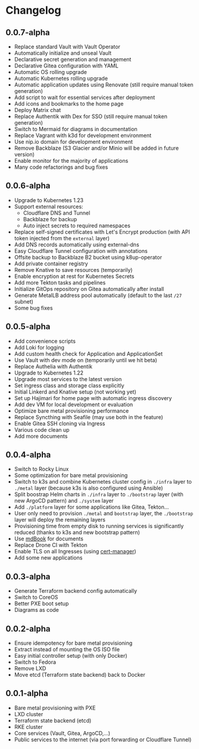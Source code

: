 # Changelog

## 0.0.7-alpha

- Replace standard Vault with Vault Operator
- Automatically initialize and unseal Vault
- Declarative secret generation and management
- Declarative Gitea configuration with YAML
- Automatic OS rolling upgrade
- Automatic Kubernetes rolling upgrade
- Automatic application updates using Renovate (still require manual token generation)
- Add script to wait for essential services after deployment
- Add icons and bookmarks to the home page
- Deploy Matrix chat
- Replace Authentik with Dex for SSO (still require manual token generation)
- Switch to Mermaid for diagrams in documentation
- Replace Vagrant with k3d for development environment
- Use nip.io domain for development environment
- Remove Backblaze (S3 Glacier and/or Minio will be added in future version)
- Enable monitor for the majority of applications
- Many code refactorings and bug fixes

## 0.0.6-alpha

- Upgrade to Kubernetes 1.23
- Support external resources:
  - Cloudflare DNS and Tunnel
  - Backblaze for backup
  - Auto inject secrets to required namespaces
- Replace self-signed certificates with Let's Encrypt production (with API token injected from the `external` layer)
- Add DNS records automatically using external-dns
- Easy Cloudflare Tunnel configuration with annotations
- Offsite backup to Backblaze B2 bucket using k8up-operator
- Add private container registry
- Remove Knative to save resources (temporarily)
- Enable encryption at rest for Kubernetes Secrets
- Add more Tekton tasks and pipelines
- Initialize GitOps repository on Gitea automatically after install
- Generate MetalLB address pool automatically (default to the last `/27` subnet)
- Some bug fixes

## 0.0.5-alpha

- Add convenience scripts
- Add Loki for logging
- Add custom health check for Application and ApplicationSet
- Use Vault with dev mode on (temporarily until we hit beta)
- Replace Authelia with Authentik
- Upgrade to Kubernetes 1.22
- Upgrade most services to the latest version
- Set ingress class and storage class explicitly
- Initial Linkerd and Knative setup (not working yet)
- Set up Hajimari for home page with automatic ingress discovery
- Add dev VM for local development or evaluation
- Optimize bare metal provisioning performance
- Replace Syncthing with Seafile (may use both in the feature)
- Enable Gitea SSH cloning via Ingress
- Various code clean up
- Add more documents

## 0.0.4-alpha

- Switch to Rocky Linux
- Some optimization for bare metal provisioning
- Switch to k3s and combine Kubernetes cluster config in `./infra` layer to `./metal` layer (because k3s is also configured using Ansible)
- Split boostrap Helm charts in `./infra` layer to `./bootstrap` layer (with new ArgoCD pattern) and `./system` layer
- Add `./platform` layer for some applications like Gitea, Tekton...
- User only need to provision `./metal` and `bootstrap` layer, the `./bootstrap` layer will deploy the remaining layers
- Provisioning time from empty disk to running services is significantly reduced (thanks to k3s and new bootstrap pattern)
- Use [mdBook](https://rust-lang.github.io/mdBook/) for documents
- Replace Drone CI with Tekton
- Enable TLS on all Ingresses (using [cert-manager](https://cert-manager.io))
- Add some new applications

## 0.0.3-alpha

- Generate Terraform backend config automatically
- Switch to CoreOS
- Better PXE boot setup
- Diagrams as code

## 0.0.2-alpha

- Ensure idempotency for bare metal provisioning
- Extract instead of mounting the OS ISO file
- Easy initial controller setup (with only Docker)
- Switch to Fedora
- Remove LXD
- Move etcd (Terraform state backend) back to Docker

## 0.0.1-alpha

- Bare metal provisioning with PXE
- LXD cluster
- Terraform state backend (etcd)
- RKE cluster
- Core services (Vault, Gitea, ArgoCD,...)
- Public services to the internet (via port forwarding or Cloudflare Tunnel)
